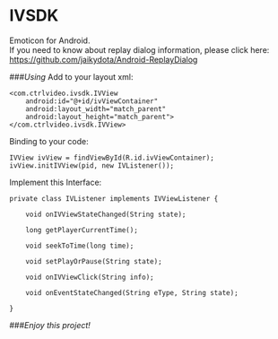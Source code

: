 # IVSDK
Emoticon for Android.<br>
If you need to know about replay dialog information, please click here: https://github.com/jaikydota/Android-ReplayDialog<br>


###*Using*
Add to your layout xml:
```
<com.ctrlvideo.ivsdk.IVView
    android:id="@+id/ivViewContainer"
    android:layout_width="match_parent"
    android:layout_height="match_parent">
</com.ctrlvideo.ivsdk.IVView>
```

Binding to your code:
```
IVView ivView = findViewById(R.id.ivViewContainer);
ivView.initIVView(pid, new IVListener());
```

Implement this Interface:
```
private class IVListener implements IVViewListener {

    void onIVViewStateChanged(String state);

    long getPlayerCurrentTime();

    void seekToTime(long time);

    void setPlayOrPause(String state);

    void onIVViewClick(String info);   
    
    void onEventStateChanged(String eType, String state);
 
}
```

###*Enjoy this project!*
